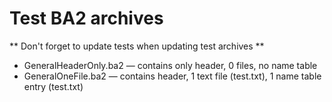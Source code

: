# Test BA2 archives

** Don't forget to update tests when updating test archives ** 

* GeneralHeaderOnly.ba2 — contains only header, 0 files, no name table
* GeneralOneFile.ba2 — contains header, 1 text file (test.txt), 1 name table entry (test.txt)